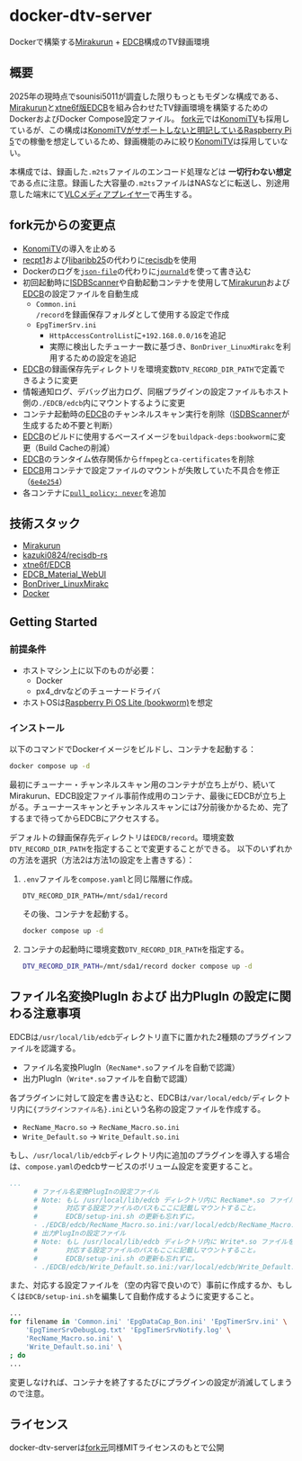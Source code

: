 # docker-dtv-server

Dockerで構築する[Mirakurun] + [EDCB]構成のTV録画環境

[Mirakurun]: https://github.com/Chinachu/Mirakurun
[EDCB]: https://github.com/xtne6f/EDCB

## 概要

2025年の現時点でsounisi5011が調査した限りもっともモダンな構成である、[Mirakurun]と[xtne6f版EDCB][EDCB]を組み合わせたTV録画環境を構築するためのDockerおよびDocker Compose設定ファイル。
[fork元]では[KonomiTV]も採用しているが、この構成は[KonomiTVがサポートしないと明記しているRaspberry Pi 5](https://github.com/tsukumijima/KonomiTV/blob/bfe9577c004bd53bae4cae889245f7a1940798ba/Readme.md#%E5%8B%95%E4%BD%9C%E7%92%B0%E5%A2%83)での稼働を想定しているため、録画機能のみに絞り[KonomiTV]は採用していない。

[fork元]: https://github.com/nunawa/docker-dtv-server

本構成では、録画した`.m2ts`ファイルのエンコード処理などは **一切行わない想定** である点に注意。録画した大容量の`.m2ts`ファイルはNASなどに転送し、別途用意した端末にて[VLCメディアプレイヤー][VLC]で再生する。

[KonomiTV]: https://github.com/tsukumijima/KonomiTV
[VLC]: https://www.videolan.org/vlc/

## fork元からの変更点

- [KonomiTV]の導入を止める
- [recpt1](https://github.com/stz2012/recpt1)および[libaribb25](https://github.com/tsukumijima/libaribb25)の代わりに[recisdb]を使用
- Dockerのログを[`json-file`](https://docs.docker.com/engine/logging/drivers/json-file/)の代わりに[`journald`](https://docs.docker.com/engine/logging/drivers/journald/)を使って書き込む
- 初回起動時に[ISDBScanner]や自動起動コンテナを使用して[Mirakurun]および[EDCB]の設定ファイルを自動生成
  - `Common.ini`  
    `/record`を録画保存フォルダとして使用する設定で作成
  - `EpgTimerSrv.ini`
    - `HttpAccessControlList`に`+192.168.0.0/16`を追記
    - 実際に検出したチューナー数に基づき、`BonDriver_LinuxMirakc`を利用するための設定を追記
- [EDCB]の録画保存先ディレクトリを環境変数`DTV_RECORD_DIR_PATH`で定義できるように変更
- 情報通知ログ、デバッグ出力ログ、同梱プラグインの設定ファイルもホスト側の`./EDCB/edcb`内にマウントするように変更
- コンテナ起動時の[EDCB]のチャンネルスキャン実行を削除（[ISDBScanner]が生成するため不要と判断）
- [EDCB]のビルドに使用するベースイメージを`buildpack-deps:bookworm`に変更（Build Cacheの削減）
- [EDCB]のランタイム依存関係から`ffmpeg`と`ca-certificates`を削除
- [EDCB]用コンテナで設定ファイルのマウントが失敗していた不具合を修正（[`6e4e254`](https://github.com/sounisi5011/docker-dtv-server/commit/6e4e254563286f5ed62fd30c2b75434698af9d4f)）
- 各コンテナに[`pull_policy: never`](https://docs.docker.com/reference/compose-file/services/#pull_policy)を追加

[recisdb]: https://github.com/kazuki0824/recisdb-rs
[ISDBScanner]: https://github.com/tsukumijima/ISDBScanner

## 技術スタック

- [Mirakurun]
- [kazuki0824/recisdb-rs][recisdb]
- [xtne6f/EDCB][EDCB]
- [EDCB_Material_WebUI](https://github.com/EMWUI/EDCB_Material_WebUI)
- [BonDriver_LinuxMirakc](https://github.com/matching/BonDriver_LinuxMirakc)
- [Docker](https://www.docker.com/)

## Getting Started

### 前提条件

- ホストマシン上に以下のものが必要：
  - Docker
  - px4_drvなどのチューナードライバ
- ホストOSは[Raspberry Pi OS Lite (bookworm)](https://www.raspberrypi.com/software/operating-systems/#raspberry-pi-os-64-bit)を想定

### インストール

以下のコマンドでDockerイメージをビルドし、コンテナを起動する：

```bash
docker compose up -d
```

最初にチューナー・チャンネルスキャン用のコンテナが立ち上がり、続いてMirakurun、EDCB設定ファイル事前作成用のコンテナ、最後にEDCBが立ち上がる。チューナースキャンとチャンネルスキャンには7分前後かかるため、完了するまで待ってからEDCBにアクセスする。

デフォルトの録画保存先ディレクトリは`EDCB/record`。環境変数`DTV_RECORD_DIR_PATH`を指定することで変更することができる。
以下のいずれかの方法を選択（方法2は方法1の設定を上書きする）：

1. `.env`ファイルを`compose.yaml`と同じ階層に作成。

    ```
    DTV_RECORD_DIR_PATH=/mnt/sda1/record
    ```

    その後、コンテナを起動する。

    ```bash
    docker compose up -d
    ```

2. コンテナの起動時に環境変数`DTV_RECORD_DIR_PATH`を指定する。

    ```bash
    DTV_RECORD_DIR_PATH=/mnt/sda1/record docker compose up -d
    ```

## ファイル名変換PlugIn および 出力PlugIn の設定に関わる注意事項

EDCBは`/usr/local/lib/edcb`ディレクトリ直下に置かれた2種類のプラグインファイルを認識する。

+ ファイル名変換PlugIn（`RecName*.so`ファイルを自動で認識）
+ 出力PlugIn（`Write*.so`ファイルを自動で認識）

各プラグインに対して設定を書き込むと、EDCBは`/var/local/edcb/`ディレクトリ内に`{プラグインファイル名}.ini`という名称の設定ファイルを作成する。

+ `RecName_Macro.so` → `RecName_Macro.so.ini`
+ `Write_Default.so` → `Write_Default.so.ini`

もし、`/usr/local/lib/edcb`ディレクトリ内に追加のプラグインを導入する場合は、`compose.yaml`のedcbサービスのボリューム設定を変更すること。

```yaml
...
      # ファイル名変換PlugInの設定ファイル
      # Note: もし /usr/local/lib/edcb ディレクトリ内に RecName*.so ファイルを追加配置する場合は、
      #       対応する設定ファイルのパスもここに記載しマウントすること。
      #       EDCB/setup-ini.sh の更新も忘れずに。
      - ./EDCB/edcb/RecName_Macro.so.ini:/var/local/edcb/RecName_Macro.so.ini
      # 出力PlugInの設定ファイル
      # Note: もし /usr/local/lib/edcb ディレクトリ内に Write*.so ファイルを追加配置する場合は、
      #       対応する設定ファイルのパスもここに記載しマウントすること。
      #       EDCB/setup-ini.sh の更新も忘れずに。
      - ./EDCB/edcb/Write_Default.so.ini:/var/local/edcb/Write_Default.so.ini
```

また、対応する設定ファイルを（空の内容で良いので）事前に作成するか、もしくは`EDCB/setup-ini.sh`を編集して自動作成するように変更すること。

```bash
...
for filename in 'Common.ini' 'EpgDataCap_Bon.ini' 'EpgTimerSrv.ini' \
    'EpgTimerSrvDebugLog.txt' 'EpgTimerSrvNotify.log' \
    'RecName_Macro.so.ini' \
    'Write_Default.so.ini' \
; do
...
```

変更しなければ、コンテナを終了するたびにプラグインの設定が消滅してしまうので注意。

## ライセンス

docker-dtv-serverは[fork元]同様MITライセンスのもとで公開
